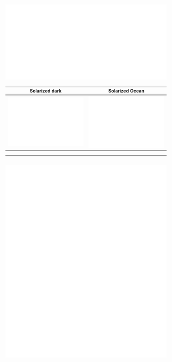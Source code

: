 ![Metrics](/metrics.classic.svg)
---
Solarized dark             |  Solarized Ocean
:-------------------------:|:-------------------------:
 ![Achievements](/metrics.plugin.achievements.svg) |  ![Commits Calendar](/metrics.plugin.isocalendar.fullyear.svg)
---
![Blogs Calendar](/metrics.plugin.posts.full.svg)
---